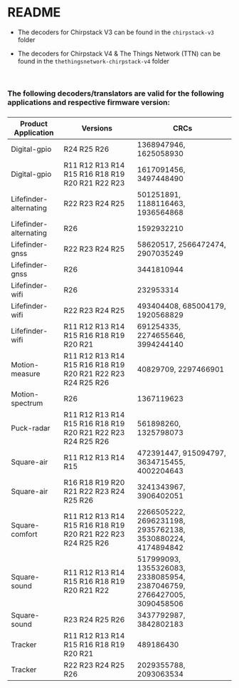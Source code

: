# README

* The decoders for Chirpstack V3 can be found in the `chirpstack-v3` folder

* The decoders for Chirpstack V4 & The Things Network (TTN) can be found in the `thethingsnetwork-chirpstack-v4` folder

<br>

<h3>The following decoders/translators are valid for the following applications and respective firmware version:<h3>

| Product Application      | Versions                                                              | CRCs                              |
|--------------------------|-----------------------------------------------------------------------|-----------------------------------|
| Digital-gpio             | R24 R25 R26                                                          | 1368947946, 1625058930             |
| Digital-gpio             | R11 R12 R13 R14 R15 R16 R18 R19 R20 R21 R22 R23                      | 1617091456, 3497448490             |
| Lifefinder-alternating   | R22 R23 R24 R25                                                      | 501251891, 1188116463, 1936564868  |
| Lifefinder-alternating   | R26                                                                   | 1592932210                        |
| Lifefinder-gnss          | R22 R23 R24 R25                                                      | 58620517, 2566472474, 2907035249  |
| Lifefinder-gnss          | R26                                                                   | 3441810944                        |
| Lifefinder-wifi          | R26                                                                   | 232953314                         |
| Lifefinder-wifi          | R22 R23 R24 R25                                                      | 493404408, 685004179, 1920568829  |
| Lifefinder-wifi          | R11 R12 R13 R14 R15 R16 R18 R19 R20 R21                               | 691254335, 2274655646, 3994244140  |
| Motion-measure           | R11 R12 R13 R14 R15 R16 R18 R19 R20 R21 R22 R23 R24 R25 R26          | 40829709, 2297466901              |
| Motion-spectrum          | R26                                                                   | 1367119623                       |
| Puck-radar               | R11 R12 R13 R14 R15 R16 R18 R19 R20 R21 R22 R23 R24 R25 R26          | 561898260, 1325798073              |
| Square-air               | R11 R12 R13 R14 R15                                                   | 472391447, 915094797, 3634715455, 4002204643 |
| Square-air               | R16 R18 R19 R20 R21 R22 R23 R24 R25 R26                              | 3241343967, 3906402051             |
| Square-comfort           | R11 R12 R13 R14 R15 R16 R18 R19 R20 R21 R22 R23 R24 R25 R26          | 2266505222, 2696231198, 2935762138, 3530880224, 4174894842 |
| Square-sound             | R11 R12 R13 R14 R15 R16 R18 R19 R20 R21 R22                           | 517999093, 1355326083, 2338085954, 2387046759, 2766427005, 3090458506 |
| Square-sound             | R23 R24 R25 R26                                                      | 3437792987, 3842802183             |
| Tracker                  | R11 R12 R13 R14 R15 R16 R18 R19 R20 R21                               | 489186430                        |
| Tracker                  | R22 R23 R24 R25 R26                                                  | 2029355788, 2093063534             |
